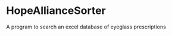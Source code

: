 HopeAllianceSorter
==================

A program to search an excel database of eyeglass prescriptions
